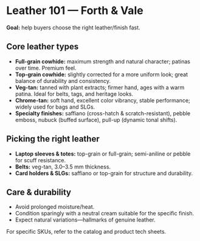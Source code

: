 # Leather 101 — Forth & Vale

**Goal:** help buyers choose the right leather/finish fast.

## Core leather types
- **Full-grain cowhide:** maximum strength and natural character; patinas over time. Premium feel.
- **Top-grain cowhide:** slightly corrected for a more uniform look; great balance of durability and consistency.
- **Veg-tan:** tanned with plant extracts; firmer hand, ages with a warm patina. Ideal for belts, tags, and heritage looks.
- **Chrome-tan:** soft hand, excellent color vibrancy, stable performance; widely used for bags and SLGs.
- **Specialty finishes:** saffiano (cross-hatch & scratch-resistant), pebble emboss, nubuck (buffed surface), pull-up (dynamic tonal shifts).

## Picking the right leather
- **Laptop sleeves & totes:** top-grain or full-grain; semi-aniline or pebble for scuff resistance.
- **Belts:** veg-tan, 3.0–3.5 mm thickness.
- **Card holders & SLGs:** saffiano or top-grain for structure and durability.

## Care & durability
- Avoid prolonged moisture/heat.
- Condition sparingly with a neutral cream suitable for the specific finish.
- Expect natural variations—hallmarks of genuine leather.

For specific SKUs, refer to the catalog and product tech sheets.
